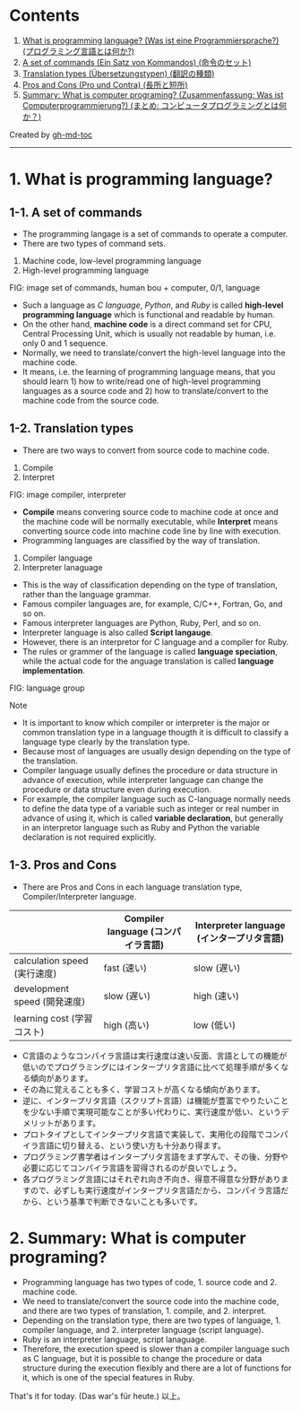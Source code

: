 Contents
=================


1. [What is programming language? (Was ist eine Programmiersprache?) (プログラミング言語とは何か?)](#1-what-is-programming-language-was-ist-eine-programmiersprache-%E3%83%97%E3%83%AD%E3%82%B0%E3%83%A9%E3%83%9F%E3%83%B3%E3%82%B0%E8%A8%80%E8%AA%9E%E3%81%A8%E3%81%AF%E4%BD%95%E3%81%8B)
  1. [A set of commands (Ein Satz von Kommandos) (命令のセット)](#1-1-a-set-of-commands-ein-satz-von-kommandos-%E5%91%BD%E4%BB%A4%E3%81%AE%E3%82%BB%E3%83%83%E3%83%88)
  2. [Translation types (Übersetzungstypen) (翻訳の種類)](#1-2-translation-types-%C3%BCbersetzungstypen-%E7%BF%BB%E8%A8%B3%E3%81%AE%E7%A8%AE%E9%A1%9E)
  3. [Pros and Cons (Pro und Contra) (長所と短所)](#1-3-pros-and-cons-pro-und-contra-%E9%95%B7%E6%89%80%E3%81%A8%E7%9F%AD%E6%89%80)
2. [Summary: What is computer programing? (Zusammenfassung: Was ist Computerprogrammierung?) (まとめ: コンピュータプログラミングとは何か？)](#1-4-summary-what-is-computer-programing-zusammenfassung-was-ist-computerprogrammierung-%E3%81%BE%E3%81%A8%E3%82%81-%E3%82%B3%E3%83%B3%E3%83%94%E3%83%A5%E3%83%BC%E3%82%BF%E3%83%97%E3%83%AD%E3%82%B0%E3%83%A9%E3%83%9F%E3%83%B3%E3%82%B0%E3%81%A8%E3%81%AF%E4%BD%95%E3%81%8B)

Created by [gh-md-toc](https://github.com/ekalinin/github-markdown-toc.go)

----

# 1. What is programming language?

## 1-1. A set of commands

* The programming langage is a set of commands to operate a computer.
* There are two types of command sets.

1. Machine code, low-level programming language
2. High-level programming language

FIG: image set of commands, human bou + computer, 0/1, language

* Such a language as *C language*, *Python*, and *Ruby* is called **high-level programming language** which is functional and readable by human.
* On the other hand, **machine code** is a direct command set for CPU, Central Processing Unit, which is usually not readable by human, i.e. only 0 and 1 sequence.
* Normally, we need to translate/convert the high-level language into the machine code.
* It means, i.e. the learning of programming language means, that you should learn 1) how to write/read one of high-level programming languages as a source code and 2) how to translate/convert to the machine code from the source code.

## 1-2. Translation types

* There are two ways to convert from source code to machine code.

1. Compile
2. Interpret

FIG: image compiler, interpreter

* **Compile** means convering source code to machine code at once and the machine code will be normally executable, while **Interpret** means converting source code into machine code line by line with execution.
* Programming languages are classified by the way of translation.

1. Compiler language
2. Interpreter lanaguage

* This is the way of classification depending on the type of translation, rather than the language grammar.
* Famous compiler languages are, for example, C/C++, Fortran, Go, and so on.
* Famous interpreter languages are Python, Ruby, Perl, and so on.
* Interpreter language is also called **Script langauge**.
* However, there is an interpretor for C language and a compiler for Ruby.
* The rules or grammer of the language is called **language speciation**, while the actual code for the anguage translation is called **language implementation**.

FIG: language group

Note
* It is important to know which compiler or interpreter is the major or common translation type in a language thougth it is difficult to classify a language type clearly by the translation type.
* Because most of languages are usually design depending on the type of the translation.
* Compiler language usually defines the procedure or data structure in advance of execution, while interpreter language can change the procedure or data structure even during execution.
* For example, the compiler language such as C-language normally needs to define the data type of a variable such as integer or real number in advance of using it, which is called **variable declaration**, but generally in an interpretor language such as Ruby and Python the variable declaration is not required explicitly.

## 1-3. Pros and Cons

* There are Pros and Cons in each language translation type, Compiler/Interpreter language.

|                               | Compiler language (コンパイラ言語) | Interpreter language (インタープリタ言語) |
| ----------------------------- | ---------------------------------- | ----------------------------------------- |
| calculation speed (実行速度)  | fast (速い)                        | slow (遅い)                               |
| development speed (開発速度)  | slow (遅い)                        | high (速い)                               |
| learning cost (学習コスト)    | high (高い)                        | low (低い)                                |

* C言語のようなコンパイラ言語は実行速度は速い反面、言語としての機能が低いのでプログラミングにはインタープリタ言語に比べて処理手順が多くなる傾向があります。
* その為に覚えることも多く、学習コストが高くなる傾向があります。
* 逆に、インタープリタ言語（スクリプト言語）は機能が豊富でやりたいことを少ない手順で実現可能なことが多い代わりに、実行速度が低い、というデメリットがあります。
* プロトタイプとしてインタープリタ言語で実装して、実用化の段階でコンパイラ言語に切り替える、という使い方も十分あり得ます。
* プログラミング書学者はインタープリタ言語をまず学んで、その後、分野や必要に応じてコンパイラ言語を習得されるのが良いでしょう。
* 各プログラミング言語にはそれぞれ向き不向き、得意不得意な分野がありますので、必ずしも実行速度がインタープリタ言語だから、コンパイラ言語だから、という基準で判断できないことも多いです。


# 2. Summary: What is computer programing?

* Programming language has two types of code, 1. source code and 2. machine code.
* We need to translate/convert the source code into the machine code, and there are two types of translation, 1. compile, and 2. interpret.
* Depending on the translation type, there are two types of language, 1. compiler language, and 2. interpreter language (script language).
* Ruby is an interpreter language, script lanaguage.
* Therefore, the execution speed is slower than a compiler language such as C language, but it is possible to change the procedure or data structure during the execution flexibly and there are a lot of functions for it, which is one of the special features in Ruby.

That's it for today. (Das war's für heute.) 以上。
